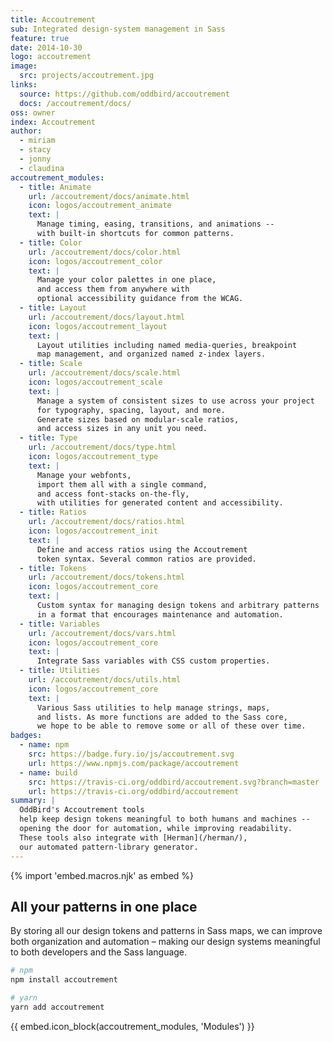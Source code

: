 ```yaml
---
title: Accoutrement
sub: Integrated design-system management in Sass
feature: true
date: 2014-10-30
logo: accoutrement
image:
  src: projects/accoutrement.jpg
links:
  source: https://github.com/oddbird/accoutrement
  docs: /accoutrement/docs/
oss: owner
index: Accoutrement
author:
  - miriam
  - stacy
  - jonny
  - claudina
accoutrement_modules:
  - title: Animate
    url: /accoutrement/docs/animate.html
    icon: logos/accoutrement_animate
    text: |
      Manage timing, easing, transitions, and animations --
      with built-in shortcuts for common patterns.
  - title: Color
    url: /accoutrement/docs/color.html
    icon: logos/accoutrement_color
    text: |
      Manage your color palettes in one place,
      and access them from anywhere with
      optional accessibility guidance from the WCAG.
  - title: Layout
    url: /accoutrement/docs/layout.html
    icon: logos/accoutrement_layout
    text: |
      Layout utilities including named media-queries, breakpoint
      map management, and organized named z-index layers.
  - title: Scale
    url: /accoutrement/docs/scale.html
    icon: logos/accoutrement_scale
    text: |
      Manage a system of consistent sizes to use across your project
      for typography, spacing, layout, and more.
      Generate sizes based on modular-scale ratios,
      and access sizes in any unit you need.
  - title: Type
    url: /accoutrement/docs/type.html
    icon: logos/accoutrement_type
    text: |
      Manage your webfonts,
      import them all with a single command,
      and access font-stacks on-the-fly,
      with utilities for generated content and accessibility.
  - title: Ratios
    url: /accoutrement/docs/ratios.html
    icon: logos/accoutrement_init
    text: |
      Define and access ratios using the Accoutrement
      token syntax. Several common ratios are provided.
  - title: Tokens
    url: /accoutrement/docs/tokens.html
    icon: logos/accoutrement_core
    text: |
      Custom syntax for managing design tokens and arbitrary patterns
      in a format that encourages maintenance and automation.
  - title: Variables
    url: /accoutrement/docs/vars.html
    icon: logos/accoutrement_core
    text: |
      Integrate Sass variables with CSS custom properties.
  - title: Utilities
    url: /accoutrement/docs/utils.html
    icon: logos/accoutrement_core
    text: |
      Various Sass utilities to help manage strings, maps,
      and lists. As more functions are added to the Sass core,
      we hope to be able to remove some or all of these over time.
badges:
  - name: npm
    src: https://badge.fury.io/js/accoutrement.svg
    url: https://www.npmjs.com/package/accoutrement
  - name: build
    src: https://travis-ci.org/oddbird/accoutrement.svg?branch=master
    url: https://travis-ci.org/oddbird/accoutrement
summary: |
  OddBird's Accoutrement tools
  help keep design tokens meaningful to both humans and machines --
  opening the door for automation, while improving readability.
  These tools also integrate with [Herman](/herman/),
  our automated pattern-library generator.
---
```


{% import 'embed.macros.njk' as embed %}

## All your patterns in one place

By storing all our design tokens and patterns in Sass maps, we can
improve both organization and automation – making our design systems
meaningful to both developers and the Sass language.

```bash
# npm
npm install accoutrement

# yarn
yarn add accoutrement
```

{{ embed.icon_block(accoutrement_modules, 'Modules') }}
